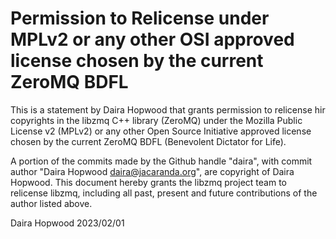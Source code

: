 # Permission to Relicense under MPLv2 or any other OSI approved license chosen by the current ZeroMQ BDFL

This is a statement by Daira Hopwood
that grants permission to relicense hir copyrights in the libzmq C++
library (ZeroMQ) under the Mozilla Public License v2 (MPLv2) or any other
Open Source Initiative approved license chosen by the current ZeroMQ
BDFL (Benevolent Dictator for Life).

A portion of the commits made by the Github handle "daira", with
commit author "Daira Hopwood <daira@jacaranda.org>", are copyright of Daira Hopwood.
This document hereby grants the libzmq project team to relicense libzmq,
including all past, present and future contributions of the author listed above.

Daira Hopwood
2023/02/01
